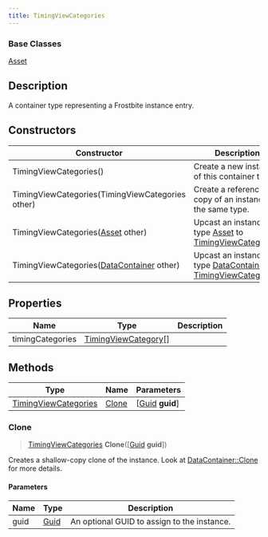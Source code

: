 ```yaml
---
title: TimingViewCategories
---
```

### Base Classes

[Asset](/vext/ref/fb/asset/)

## Description

A container type representing a Frostbite instance entry.

## Constructors

| Constructor                                                                     | Description                                                                                                                     |
| ------------------------------------------------------------------------------- | ------------------------------------------------------------------------------------------------------------------------------- |
| TimingViewCategories()                                                          | Create a new instance of this container type.                                                                                   |
| TimingViewCategories(TimingViewCategories other)                                | Create a reference copy of an instance of the same type.                                                                        |
| TimingViewCategories([Asset](/vext/ref/fb/asset/) other)                                      | Upcast an instance of type [Asset](/vext/ref/fb/asset/) to [TimingViewCategories](/vext/ref/fb/timingviewcategories/).                                      |
| TimingViewCategories([DataContainer](/vext/ref/shared/class/datacontainer) other) | Upcast an instance of type [DataContainer](/vext/ref/shared/class/datacontainer) to [TimingViewCategories](/vext/ref/fb/timingviewcategories/). |

## Properties

| Name             | Type                                         | Description |
| ---------------- | -------------------------------------------- | ----------- |
| timingCategories | [TimingViewCategory](/vext/ref/fb/timingviewcategory/)\[\] |             |

## Methods

| Type                                         | Name            | Parameters                                     |
| -------------------------------------------- | --------------- | ---------------------------------------------- |
| [TimingViewCategories](/vext/ref/fb/timingviewcategories/) | [Clone](#clone) | \[[Guid](/vext/ref/shared/class/guid) **guid**\] |

### Clone

> [TimingViewCategories](/vext/ref/fb/timingviewcategories/) **Clone**(\[[Guid](/vext/ref/shared/class/guid) **guid**\])

Creates a shallow-copy clone of the instance. Look at [DataContainer::Clone](/vext/ref/shared/class/datacontainer#clone) for more details.

#### Parameters

| Name | Type         | Description                                 |
| ---- | ------------ | ------------------------------------------- |
| guid | [Guid](/vext/ref/shared/class/guid/) | An optional GUID to assign to the instance. |
